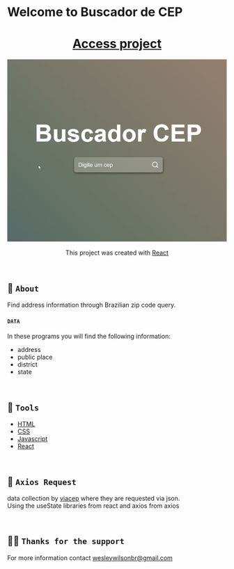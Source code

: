 # Welcome to Buscador de CEP
<div align="center">
<h1><a  href="https://buscador-cep-sigma-two.vercel.app/">Access project</a></h1>
<img src="./public/gif-cep.gif">
<p>This project was created with <a href="https://github.com/facebook/create-react-app">React</a></p>
</div>
<br>

## 📘 `About`

Find address information through Brazilian zip code query.

#### `DATA`
In these programs you will find the following information:
- address
- public place
- district
- state

<br>

 ## 🔨 `Tools`
 - [HTML](https://developer.mozilla.org/pt-BR/docs/Web/HTML)
 - [CSS](https://developer.mozilla.org/pt-BR/docs/Web/CSS)
 - [Javascript](https://developer.mozilla.org/pt-BR/docs/Web/JavaScript)
 - [React](https://reactjs.org/docs/getting-started.html)

<br>

 ## 📮 `Axios Request`
 data collection by [viacep](https://viacep.com.br/) where they are requested via json. <br>
Using the useState libraries from react and axios from axios

<br>

## 🙋🏾 ``Thanks for the support ``
For more information contact wesleywilsonbr@gmail.com


